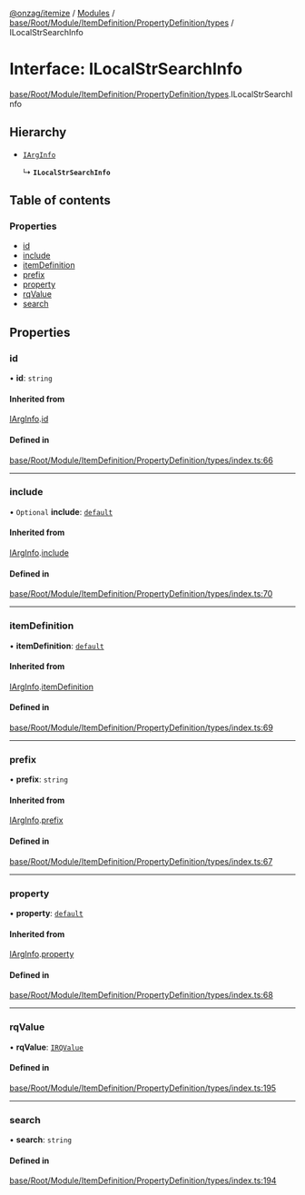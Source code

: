 [@onzag/itemize](../README.md) / [Modules](../modules.md) / [base/Root/Module/ItemDefinition/PropertyDefinition/types](../modules/base_Root_Module_ItemDefinition_PropertyDefinition_types.md) / ILocalStrSearchInfo

# Interface: ILocalStrSearchInfo

[base/Root/Module/ItemDefinition/PropertyDefinition/types](../modules/base_Root_Module_ItemDefinition_PropertyDefinition_types.md).ILocalStrSearchInfo

## Hierarchy

- [`IArgInfo`](base_Root_Module_ItemDefinition_PropertyDefinition_types.IArgInfo.md)

  ↳ **`ILocalStrSearchInfo`**

## Table of contents

### Properties

- [id](base_Root_Module_ItemDefinition_PropertyDefinition_types.ILocalStrSearchInfo.md#id)
- [include](base_Root_Module_ItemDefinition_PropertyDefinition_types.ILocalStrSearchInfo.md#include)
- [itemDefinition](base_Root_Module_ItemDefinition_PropertyDefinition_types.ILocalStrSearchInfo.md#itemdefinition)
- [prefix](base_Root_Module_ItemDefinition_PropertyDefinition_types.ILocalStrSearchInfo.md#prefix)
- [property](base_Root_Module_ItemDefinition_PropertyDefinition_types.ILocalStrSearchInfo.md#property)
- [rqValue](base_Root_Module_ItemDefinition_PropertyDefinition_types.ILocalStrSearchInfo.md#rqvalue)
- [search](base_Root_Module_ItemDefinition_PropertyDefinition_types.ILocalStrSearchInfo.md#search)

## Properties

### id

• **id**: `string`

#### Inherited from

[IArgInfo](base_Root_Module_ItemDefinition_PropertyDefinition_types.IArgInfo.md).[id](base_Root_Module_ItemDefinition_PropertyDefinition_types.IArgInfo.md#id)

#### Defined in

[base/Root/Module/ItemDefinition/PropertyDefinition/types/index.ts:66](https://github.com/onzag/itemize/blob/59702dd5/base/Root/Module/ItemDefinition/PropertyDefinition/types/index.ts#L66)

___

### include

• `Optional` **include**: [`default`](../classes/base_Root_Module_ItemDefinition_Include.default.md)

#### Inherited from

[IArgInfo](base_Root_Module_ItemDefinition_PropertyDefinition_types.IArgInfo.md).[include](base_Root_Module_ItemDefinition_PropertyDefinition_types.IArgInfo.md#include)

#### Defined in

[base/Root/Module/ItemDefinition/PropertyDefinition/types/index.ts:70](https://github.com/onzag/itemize/blob/59702dd5/base/Root/Module/ItemDefinition/PropertyDefinition/types/index.ts#L70)

___

### itemDefinition

• **itemDefinition**: [`default`](../classes/base_Root_Module_ItemDefinition.default.md)

#### Inherited from

[IArgInfo](base_Root_Module_ItemDefinition_PropertyDefinition_types.IArgInfo.md).[itemDefinition](base_Root_Module_ItemDefinition_PropertyDefinition_types.IArgInfo.md#itemdefinition)

#### Defined in

[base/Root/Module/ItemDefinition/PropertyDefinition/types/index.ts:69](https://github.com/onzag/itemize/blob/59702dd5/base/Root/Module/ItemDefinition/PropertyDefinition/types/index.ts#L69)

___

### prefix

• **prefix**: `string`

#### Inherited from

[IArgInfo](base_Root_Module_ItemDefinition_PropertyDefinition_types.IArgInfo.md).[prefix](base_Root_Module_ItemDefinition_PropertyDefinition_types.IArgInfo.md#prefix)

#### Defined in

[base/Root/Module/ItemDefinition/PropertyDefinition/types/index.ts:67](https://github.com/onzag/itemize/blob/59702dd5/base/Root/Module/ItemDefinition/PropertyDefinition/types/index.ts#L67)

___

### property

• **property**: [`default`](../classes/base_Root_Module_ItemDefinition_PropertyDefinition.default.md)

#### Inherited from

[IArgInfo](base_Root_Module_ItemDefinition_PropertyDefinition_types.IArgInfo.md).[property](base_Root_Module_ItemDefinition_PropertyDefinition_types.IArgInfo.md#property)

#### Defined in

[base/Root/Module/ItemDefinition/PropertyDefinition/types/index.ts:68](https://github.com/onzag/itemize/blob/59702dd5/base/Root/Module/ItemDefinition/PropertyDefinition/types/index.ts#L68)

___

### rqValue

• **rqValue**: [`IRQValue`](rq_querier.IRQValue.md)

#### Defined in

[base/Root/Module/ItemDefinition/PropertyDefinition/types/index.ts:195](https://github.com/onzag/itemize/blob/59702dd5/base/Root/Module/ItemDefinition/PropertyDefinition/types/index.ts#L195)

___

### search

• **search**: `string`

#### Defined in

[base/Root/Module/ItemDefinition/PropertyDefinition/types/index.ts:194](https://github.com/onzag/itemize/blob/59702dd5/base/Root/Module/ItemDefinition/PropertyDefinition/types/index.ts#L194)
